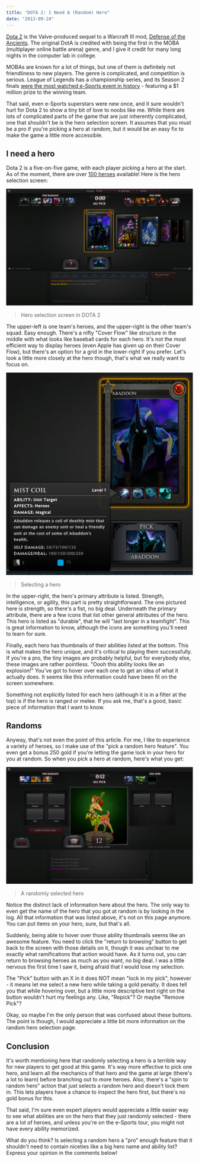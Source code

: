 ```yaml
---
title: "DOTA 2: I Need A (Random) Hero"
date: "2013-09-24"
---
```


[Dota 2](http://en.wikipedia.org/wiki/Dota_2) is the Valve-produced sequel to a Warcraft III mod, [Defense of the Ancients](http://en.wikipedia.org/wiki/Defense_of_the_Ancients). The original DotA is credited with being the first in the MOBA (multiplayer online battle arena) genre, and I give it credit for many long nights in the computer lab in college.

MOBAs are known for a lot of things, but one of them is definitely not friendliness to new players. The genre is complicated, and competition is serious. League of Legends has a championship series, and its Season 2 finals [were the most watched e-Sports event in history](http://en.wikipedia.org/wiki/Electronic_sports#League_of_Legends) - featuring a $1 million prize to the winning team.

That said, even e-Sports superstars were new once, and it sure wouldn't hurt for Dota 2 to show a tiny bit of love to noobs like me. While there are lots of complicated parts of the game that are just inherently complicated, one that shouldn't be is the hero selection screen. It assumes that you must be a pro if you're picking a hero at random, but it would be an easy fix to make the game a little more accessible.

## I need a hero

Dota 2 is a five-on-five game, with each player picking a hero at the start. As of the moment, there are over [100 heroes](http://www.dota2.com/heroes/) available! Here is the hero selection screen:

![Hero selection screen in DOTA 2](images/character-selector.png)
> Hero selection screen in DOTA 2

The upper-left is one team's heroes, and the upper-right is the other team's squad. Easy enough. There's a nifty "Cover Flow" like structure in the middle with what looks like baseball cards for each hero. It's not the most efficient way to display heroes (even Apple has given up on their Cover Flow), but there's an option for a grid in the lower-right if you prefer. Let's look a little more closely at the hero though, that's what we really want to focus on.

![Selecting a hero](images/pick-yourself-cropped.png)
> Selecting a hero

In the upper-right, the hero's primary attribute is listed. Strength, intelligence, or agility, this part is pretty straightforward. The one pictured here is strength, so there's a fist, no big deal. Underneath the primary attribute, there are a few icons that list other general attributes of the hero. This hero is listed as "durable", that he will "last longer in a teamfight". This is great information to know, although the icons are something you'll need to learn for sure.

Finally, each hero has thumbnails of their abilities listed at the bottom. This is what makes the hero unique, and it's critical to playing them successfully. If you're a pro, the tiny images are probably helpful, but for everybody else, these images are rather pointless. "Oooh this ability looks like an explosion!" You've got to hover over each one to get an idea of what it actually does. It seems like this information could have been fit on the screen somewhere.

Something not explicitly listed for each hero (although it is in a filter at the top) is if the hero is ranged or melee. If you ask me, that's a good, basic piece of information that I want to know.

## Randoms

Anyway, that's not even the point of this article. For me, I like to experience a variety of heroes, so I make use of the "pick a random hero feature". You even get a bonus 250 gold if you're letting the game lock in your hero for you at random. So when you pick a hero at random, here's what you get:

![A randomly selected hero](images/random-character.png)
> A randomly selected hero

Notice the distinct lack of information here about the hero. The only way to even get the name of the hero that you got at random is by looking in the log. All that information that was listed above, it's not on this page anymore. You can put items on your hero, sure, but that's all.

Suddenly, being able to hover over those ability thumbnails seems like an awesome feature. You need to click the "return to browsing" button to get back to the screen with those details on it, though it was unclear to me exactly what ramifications that action would have. As it turns out, you can return to browsing heroes as much as you want, no big deal. I was a little nervous the first time I saw it, being afraid that I would lose my selection.

The "Pick" button with an X in it does NOT mean "lock in my pick", however - it means let me select a new hero while taking a gold penalty. It does tell you that while hovering over, but a little more descriptive text right on the button wouldn't hurt my feelings any. Like, "Repick"? Or maybe "Remove Pick"?

Okay, so maybe I'm the only person that was confused about these buttons. The point is though, I would appreciate a little bit more information on the random hero selection page.

## Conclusion

It's worth mentioning here that randomly selecting a hero is a terrible way for new players to get good at this game. It's way more effective to pick one hero, and learn all the mechanics of that hero and the game at large (there's a lot to learn) before branching out to more heroes. Also, there's a "spin to random hero" action that just selects a random hero and doesn't lock them in. This lets players have a chance to inspect the hero first, but there's no gold bonus for this.

That said, I'm sure even expert players would appreciate a little easier way to see what abilities are on the hero that they just randomly selected - there are a lot of heroes, and unless you're on the e-Sports tour, you might not have every ability memorized.

What do you think? Is selecting a random hero a "pro" enough feature that it shouldn't need to contain niceties like a big hero name and ability list? Express your opinion in the comments below!
